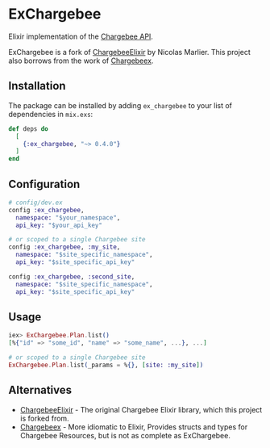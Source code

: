 # ExChargebee


Elixir implementation of the [Chargebee API](https://apidocs.chargebee.com/docs/api). 

ExChargebee is a fork of [ChargebeeElixir](https://github.com/PandaScore/chargebee-elixir) by Nicolas Marlier. This project also borrows from the work of [Chargebeex](https://github.com/WTTJ/chargebeex). 

## Installation
The package can be installed by adding `ex_chargebee` to your list of dependencies in `mix.exs`:

```elixir
def deps do
  [
    {:ex_chargebee, "~> 0.4.0"}
  ]
end
```

## Configuration
```elixir
# config/dev.ex
config :ex_chargebee,
  namespace: "$your_namespace",
  api_key: "$your_api_key"

# or scoped to a single Chargebee site
config :ex_chargebee, :my_site, 
  namespace: "$site_specific_namespace",
  api_key: "$site_specific_api_key"

config :ex_chargebee, :second_site, 
  namespace: "$site_specific_namespace",
  api_key: "$site_specific_api_key"
```

## Usage
```elixir
iex> ExChargebee.Plan.list()
[%{"id" => "some_id", "name" => "some_name", ...}, ...]

# or scoped to a single Chargebee site
ExChargebee.Plan.list(_params = %{}, [site: :my_site])
```


## Alternatives 

 - [ChargebeeElixir](https://github.com/PandaScore/chargebee-elixir) - The original Chargebee Elixir library, which this project is forked from.
 - [Chargebeex](https://github.com/WTTJ/chargebeex) - More idiomatic to Elixir, Provides structs and types for Chargebee Resources, but is not as complete as ExChargebee.
